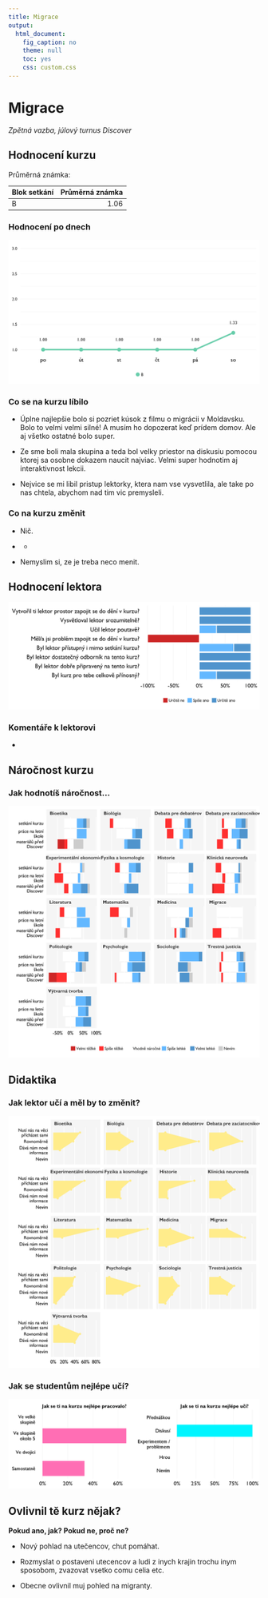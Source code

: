 ```yaml
---
title: Migrace
output: 
  html_document: 
    fig_caption: no
    theme: null
    toc: yes
    css: custom.css
---
```


# Migrace

*Zpětná vazba, júlový turnus Discover*











## Hodnocení kurzu






Průměrná známka: 

|Blok setkání | Průměrná známka|
|:------------|---------------:|
|B            |            1.06|



### Hodnocení po dnech

![](figure/GrafHodnoceni-1.png) 

### Co se na kurzu líbilo 

*  Úplne najlepšie bolo si pozriet kúsok z filmu o migrácii v Moldavsku. Bolo to velmi velmi silné! A musím ho dopozerat keď prídem domov. Ale aj všetko ostatné bolo super.

*  Ze sme boli mala skupina a teda bol velky priestor na diskusiu pomocou ktorej sa osobne dokazem naucit najviac. Velmi super hodnotim aj interaktivnost lekcii.

*  Nejvice se mi libil pristup lektorky, ktera nam vse vysvetlila, ale take po nas chtela, abychom nad tim vic premysleli.

### Co na kurzu změnit

*  Nič.

*  -

*  Nemyslim si, ze je treba neco menit.


## Hodnocení lektora

![](figure/Lektor-1.png) 

### Komentáře k lektorovi 

*  

## Náročnost kurzu

### **Jak hodnotíš náročnost...**

![](figure/Narocnost-1.png) 

## Didaktika

### Jak lektor učí a měl by to změnit?

![](figure/JakUci-1.png) 

### Jak se studentům nejlépe učí?

![](figure/unnamed-chunk-2-1.png) 

## Ovlivnil tě kurz nějak?

**Pokud ano, jak? Pokud ne, proč ne?**

*  Nový pohlad na utečencov, chut pomáhat.

*  Rozmyslat o postaveni utecencov a ludi z inych krajin trochu inym sposobom, zvazovat vsetko comu celia etc.

*  Obecne ovlivnil muj pohled na migranty.
